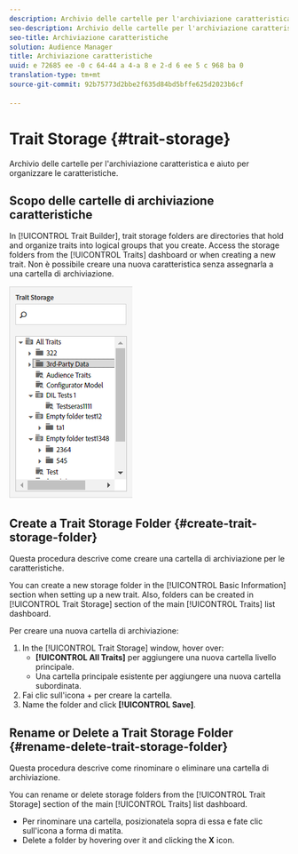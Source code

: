 ```yaml
---
description: Archivio delle cartelle per l'archiviazione caratteristica e aiuto per organizzare le caratteristiche.
seo-description: Archivio delle cartelle per l'archiviazione caratteristica e aiuto per organizzare le caratteristiche.
seo-title: Archiviazione caratteristiche
solution: Audience Manager
title: Archiviazione caratteristiche
uuid: e 72685 ee -0 c 64-44 a 4-a 8 e 2-d 6 ee 5 c 968 ba 0
translation-type: tm+mt
source-git-commit: 92b75773d2bbe2f635d84bd5bffe625d2023b6cf

---
```



# Trait Storage {#trait-storage}

Archivio delle cartelle per l'archiviazione caratteristica e aiuto per organizzare le caratteristiche.

<!-- c_tb_storage.xml -->

## Scopo delle cartelle di archiviazione caratteristiche

In [!UICONTROL Trait Builder], trait storage folders are directories that hold and organize traits into logical groups that you create. Access the storage folders from the [!UICONTROL Traits] dashboard or when creating a new trait. Non è possibile creare una nuova caratteristica senza assegnarla a una cartella di archiviazione.

![](assets/tb_storage.png)

## Create a Trait Storage Folder {#create-trait-storage-folder}

Questa procedura descrive come creare una cartella di archiviazione per le caratteristiche.

<!-- t_tb_create_storage.xml -->

You can create a new storage folder in the [!UICONTROL Basic Information] section when setting up a new trait. Also, folders can be created in [!UICONTROL Trait Storage] section of the main [!UICONTROL Traits] list dashboard.

Per creare una nuova cartella di archiviazione:

1. In the [!UICONTROL Trait Storage] window, hover over:
   * **[!UICONTROL All Traits]** per aggiungere una nuova cartella livello principale.
   * Una cartella principale esistente per aggiungere una nuova cartella subordinata.
1. Fai clic sull'icona + per creare la cartella.
1. Name the folder and click **[!UICONTROL Save]**.

## Rename or Delete a Trait Storage Folder {#rename-delete-trait-storage-folder}

Questa procedura descrive come rinominare o eliminare una cartella di archiviazione.

<!-- t_tb_rename_delete_storage.xml -->

You can rename or delete storage folders from the [!UICONTROL Trait Storage] section of the main [!UICONTROL Traits] list dashboard.

* Per rinominare una cartella, posizionatela sopra di essa e fate clic sull'icona a forma di matita.
* Delete a folder by hovering over it and clicking the **X** icon.